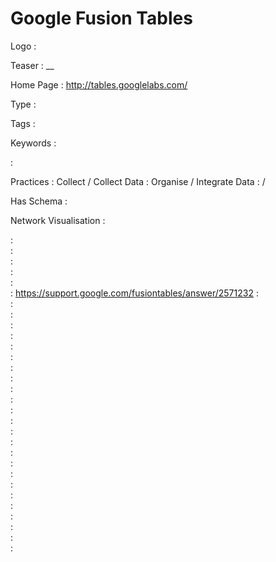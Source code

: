 # Google Fusion Tables

Logo
:   ![]()

Teaser
:   __

Home Page
:   http://tables.googlelabs.com/

Type
:   

Tags
:   

Keywords
:   

:   

Practices
:   Collect / Collect Data
:   Organise / Integrate Data
:    / 

Has Schema
:   

Network Visualisation
:   


:   
:   
:   
:   
:   
:   https://support.google.com/fusiontables/answer/2571232
:   
:   
:   
:   
:   
:   
:   
:   
:   
:   
:   
:   
:   
:   
:   
:   
:   
:   
:   
:   
:   
:   
:   
:   
:   
